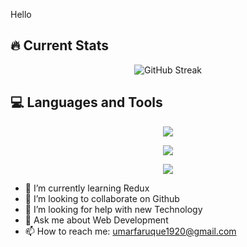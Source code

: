 
  
<div style="background-image: url("https://assets-global.website-files.com/624c384f8381545e20dec7ac/631777f4355814432ef5cb02_Copy%20of%20_MAIN_anim_open_banking.gif"); background-size: cover; background-position: center; height: 300px;">
  <p>Hello</p>
</div>

## 🔥 Current Stats

<div align="center">
<img src="https://streak-stats.demolab.com?user=omarfarukee&theme=highcontrast&hide_border=true&card_width=800&background=45%2C00E9D7%2C7952EB78&stroke=39D4EB&ring=0AD6EB&border=EB5454&fire=08EBEA&currStreakNum=01FFD6&sideNums=000000&currStreakLabel=00FFC1&sideLabels=000000&dates=FFFFFF" alt="GitHub Streak" />
</div>


##  💻 Languages and Tools 


<p align="center">
  <a href="https://skillicons.dev">
    <img src="https://skillicons.dev/icons?i=html,css,tailwind,bootstrap,js,ts,firebase,react,nodejs" />
  </a>
</p>
<p align="center">
  <a href="https://skillicons.dev">
    <img src="https://skillicons.dev/icons?i=express,mongodb,nextjs,redux,scss,git,github,postman" />
  </a>
</p>
<p align="center">
  <a href="https://skillicons.dev">
    <img src="https://skillicons.dev/icons?i=vscode,vite,npm,yarn,vercel,netlify,figma" />
  </a>
</p>

- 🌱 I’m currently learning Redux 
- 👯 I’m looking to collaborate on Github 
- 🤔 I’m looking for help with new Technology 
- 💬 Ask me about Web Development  
- 📫 How to reach me:  umarfaruque1920@gmail.com

